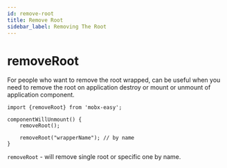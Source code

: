 ```yaml
---
id: remove-root
title: Remove Root
sidebar_label: Removing The Root
---
```


# removeRoot
For people who want to remove the root wrapped, can be useful when you need to remove the root on application destroy or mount or unmount of application component. 
```
import {removeRoot} from 'mobx-easy';

componentWillUnmount() {
    removeRoot();
    
    removeRoot("wrapperName"); // by name
}
```

`removeRoot` - will remove single root or specific one by name.
